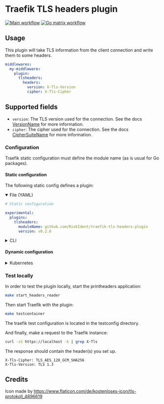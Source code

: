 # Traefik TLS headers plugin

[![Main workflow](https://github.com/RiskIdent/traefik-tls-headers-plugin/actions/workflows/main.yml/badge.svg)](https://github.com/RiskIdent/traefik-tls-headers-plugin/actions/workflows/main.yml)
[![Go matrix workflow](https://github.com/RiskIdent/traefik-tls-headers-plugin/actions/workflows/go-cross.yml/badge.svg)](https://github.com/RiskIdent/traefik-tls-headers-plugin/actions/workflows/go-cross.yml)

## Usage

This plugin will take TLS information from the client connection and write them to some headers.

```yaml
middlewares:
  my-middleware:
    plugin:
      tlsheaders:
        headers:
          version: X-Tls-Version
          cipher: X-Tls-Cipher
```

## Supported fields
- `version`: The TLS version used for the connection. See the docs [VersionName](https://pkg.go.dev/crypto/tls#VersionName) for more information.
- `cipher`: The cipher used for the connection. See the docs [CipherSuiteName](https://pkg.go.dev/crypto/tls#CipherSuiteName) for more information.

### Configuration

Traefik static configuration must define the module name (as is usual for Go packages).

#### Static configuration

The following static config defines a plugin:

<details open><summary>File (YAML)</summary>

```yaml
# Static configuration

experimental:
  plugins:
    tlsheaders:
      moduleName: github.com/RiskIdent/traefik-tls-headers-plugin
      version: v0.2.0
```

</details>

<details><summary>CLI</summary>

```bash
# Static configuration

--experimental.plugins.tlsheaders.moduleName=github.com/RiskIdent/traefik-tls-headers-plugin
--experimental.plugins.tlsheaders.version=v0.2.0
```

</details>

#### Dynamic configuration

<details><summary>Kubernetes</summary>

```yaml
# Dynamic configuration

apiVersion: traefik.io/v1alpha1
kind: Middleware
metadata:
  name: my-middleware
spec:
  plugin:
    tlsheaders:
      headers:
        version: X-Tls-Version
        cipher: X-Tls-Cipher
```

</details>

### Test locally

In order to test the plugin locally, start the printheaders application:

```bash
make start_headers_reader
```

Then start Traefik with the plugin:

```bash
make testcontainer
```

The traefik test configuration is located in the testconfig directory.

And finally, make a request to the Traefik instance:

```bash
curl -sS https://localhost -k | grep X-Tls
```

The response should contain the header(s) you set up.

```
X-Tls-Cipher: TLS_AES_128_GCM_SHA256
X-Tls-Version: TLS 1.3
```

## Credits

Icon made by https://www.flaticon.com/de/kostenloses-icon/tls-protokoll_4896619
